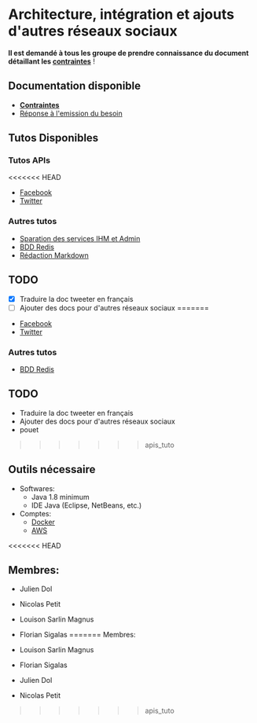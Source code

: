 # Architecture, intégration et ajouts d'autres réseaux sociaux

**Il est demandé à tous les groupe de prendre connaissance du document détaillant les [contraintes](/docs/mandatory.md)** !

## Documentation disponible

- **[Contraintes](/docs/mandatory.md)**
- [Réponse à l'emission du besoin](/docs/reponse_besoin.md)

## Tutos Disponibles

### Tutos APIs

<<<<<<< HEAD
- [Facebook](/tutos/tuto_API_Facebook.md)
- [Twitter](tutos/tuto_API_Tweeter.md)

### Autres tutos

- [Sparation des services IHM et Admin](tutos/tuto_separation_ihm_admin.md)
- [BDD Redis](tutos/tuto_BDDRedis.md)
- [Rédaction Markdown](https://guides.github.com/features/mastering-markdown/)

## TODO

- [x] Traduire la doc tweeter en français
- [ ] Ajouter des docs pour d'autres réseaux sociaux
=======
- [Facebook](/tuto_apis/tuto_API_Facebook.md)
- [Twitter](tuto_apis/tuto_API_Tweeter.md)

### Autres tutos

- [BDD Redis](tuto_apis/tuto_BDDRedis.md)

## TODO

- Traduire la doc tweeter en français
- Ajouter des docs pour d'autres réseaux sociaux
- pouet
>>>>>>> apis_tuto

## Outils nécessaire

- Softwares:
  + Java 1.8 minimum
  + IDE Java (Eclipse, NetBeans, etc.)
- Comptes:
  + [Docker](https://www.docker.com/)
  + [AWS](https://aws.amazon.com/)
  
  

<<<<<<< HEAD
## Membres:

- Julien Dol
- Nicolas Petit
- Louison Sarlin Magnus
- Florian Sigalas
=======
Membres:

- Louison Sarlin Magnus
- Florian Sigalas
- Julien Dol
- Nicolas Petit
>>>>>>> apis_tuto
